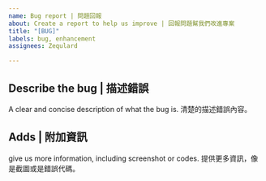 ```yaml
---
name: Bug report | 問題回報
about: Create a report to help us improve | 回報問題幫我們改進專案
title: "[BUG]"
labels: bug, enhancement
assignees: Zequlard

---
```


## Describe the bug | 描述錯誤

A clear and concise description of what the bug is.
清楚的描述錯誤內容。

## Adds | 附加資訊

give us more information, including screenshot or codes.
提供更多資訊，像是截圖或是錯誤代碼。
